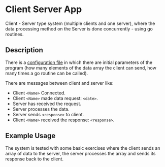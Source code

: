 # Client Server App 

Client - Server type system (multiple clients and one server), where the data processing method on the Server is done concurrently - using go routines. 

## Description
There is a [configuration file](configurations.json) in which there are initial parameters of the program (how many elements of the data array the client can send, how many 
times a go routine can be called).

There are messages between client and server like: 
- Client `<Name>` Connected.
- Client `<Name>` made data request: `<date>`.
- Server has received the request.
- Server processes the data.
- Server sends `<response>` to client.
- Client `<Name>` received the response: `<response>`. 

## Example Usage
The system is tested with some basic exercises where the client sends an array of data to the server, the server processes the array and sends its response back to the client.
